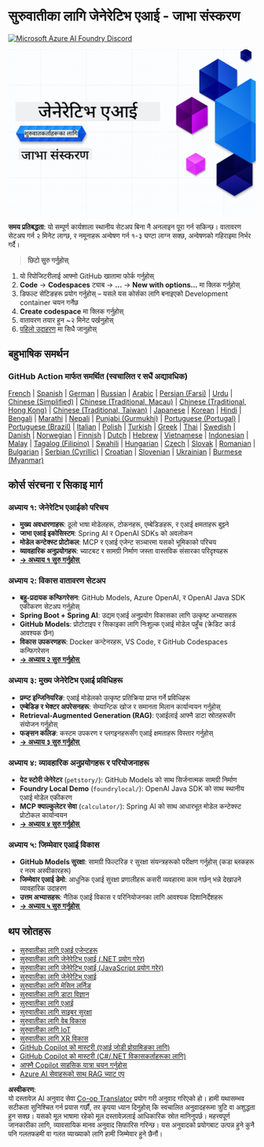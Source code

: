 <!--
CO_OP_TRANSLATOR_METADATA:
{
  "original_hash": "63b6426b88f6f56398ca3f1fbfc30889",
  "translation_date": "2025-07-29T08:48:21+00:00",
  "source_file": "README.md",
  "language_code": "ne"
}
-->
# सुरुवातीका लागि जेनेरेटिभ एआई - जाभा संस्करण
[![Microsoft Azure AI Foundry Discord](https://dcbadge.limes.pink/api/server/ByRwuEEgH4)](https://discord.com/invite/ByRwuEEgH4)

![सुरुवातीका लागि जेनेरेटिभ एआई - जाभा संस्करण](../../translated_images/beg-genai-series.8b48be9951cc574c25f8a3accba949bfd03c2f008e2c613283a1b47316fbee68.ne.png)

**समय प्रतिबद्धता**: यो सम्पूर्ण कार्यशाला स्थानीय सेटअप बिना नै अनलाइन पूरा गर्न सकिन्छ। वातावरण सेटअप गर्न २ मिनेट लाग्छ, र नमूनाहरू अन्वेषण गर्न १-३ घण्टा लाग्न सक्छ, अन्वेषणको गहिराइमा निर्भर गर्दै।

> **छिटो सुरु गर्नुहोस्**

1. यो रिपोजिटरीलाई आफ्नो GitHub खातामा फोर्क गर्नुहोस्  
2. **Code** → **Codespaces** ट्याब → **...** → **New with options...** मा क्लिक गर्नुहोस्  
3. डिफल्ट सेटिङहरू प्रयोग गर्नुहोस् – यसले यस कोर्सका लागि बनाइएको Development container चयन गर्नेछ  
4. **Create codespace** मा क्लिक गर्नुहोस्  
5. वातावरण तयार हुन ~२ मिनेट पर्खनुहोस्  
6. [पहिलो उदाहरण](./02-SetupDevEnvironment/README.md#step-2-create-a-github-personal-access-token) मा सिधै जानुहोस्  

## बहुभाषिक समर्थन

### GitHub Action मार्फत समर्थित (स्वचालित र सधैं अद्यावधिक)

[French](../fr/README.md) | [Spanish](../es/README.md) | [German](../de/README.md) | [Russian](../ru/README.md) | [Arabic](../ar/README.md) | [Persian (Farsi)](../fa/README.md) | [Urdu](../ur/README.md) | [Chinese (Simplified)](../zh/README.md) | [Chinese (Traditional, Macau)](../mo/README.md) | [Chinese (Traditional, Hong Kong)](../hk/README.md) | [Chinese (Traditional, Taiwan)](../tw/README.md) | [Japanese](../ja/README.md) | [Korean](../ko/README.md) | [Hindi](../hi/README.md) | [Bengali](../bn/README.md) | [Marathi](../mr/README.md) | [Nepali](./README.md) | [Punjabi (Gurmukhi)](../pa/README.md) | [Portuguese (Portugal)](../pt/README.md) | [Portuguese (Brazil)](../br/README.md) | [Italian](../it/README.md) | [Polish](../pl/README.md) | [Turkish](../tr/README.md) | [Greek](../el/README.md) | [Thai](../th/README.md) | [Swedish](../sv/README.md) | [Danish](../da/README.md) | [Norwegian](../no/README.md) | [Finnish](../fi/README.md) | [Dutch](../nl/README.md) | [Hebrew](../he/README.md) | [Vietnamese](../vi/README.md) | [Indonesian](../id/README.md) | [Malay](../ms/README.md) | [Tagalog (Filipino)](../tl/README.md) | [Swahili](../sw/README.md) | [Hungarian](../hu/README.md) | [Czech](../cs/README.md) | [Slovak](../sk/README.md) | [Romanian](../ro/README.md) | [Bulgarian](../bg/README.md) | [Serbian (Cyrillic)](../sr/README.md) | [Croatian](../hr/README.md) | [Slovenian](../sl/README.md) | [Ukrainian](../uk/README.md) | [Burmese (Myanmar)](../my/README.md)

## कोर्स संरचना र सिकाइ मार्ग

### **अध्याय १: जेनेरेटिभ एआईको परिचय**
- **मुख्य अवधारणाहरू**: ठूलो भाषा मोडेलहरू, टोकनहरू, एम्बेडिङहरू, र एआई क्षमताहरू बुझ्ने  
- **जाभा एआई इकोसिस्टम**: Spring AI र OpenAI SDKs को अवलोकन  
- **मोडेल कन्टेक्स्ट प्रोटोकल**: MCP र एआई एजेन्ट सञ्चारमा यसको भूमिकाको परिचय  
- **व्यावहारिक अनुप्रयोगहरू**: च्याटबट र सामग्री निर्माण जस्ता वास्तविक संसारका परिदृश्यहरू  
- **[→ अध्याय १ सुरु गर्नुहोस्](./01-IntroToGenAI/README.md)**  

### **अध्याय २: विकास वातावरण सेटअप**
- **बहु-प्रदायक कन्फिगरेसन**: GitHub Models, Azure OpenAI, र OpenAI Java SDK एकीकरण सेटअप गर्नुहोस्  
- **Spring Boot + Spring AI**: उद्यम एआई अनुप्रयोग विकासका लागि उत्कृष्ट अभ्यासहरू  
- **GitHub Models**: प्रोटोटाइप र सिकाइका लागि निःशुल्क एआई मोडेल पहुँच (क्रेडिट कार्ड आवश्यक छैन)  
- **विकास उपकरणहरू**: Docker कन्टेनरहरू, VS Code, र GitHub Codespaces कन्फिगरेसन  
- **[→ अध्याय २ सुरु गर्नुहोस्](./02-SetupDevEnvironment/README.md)**  

### **अध्याय ३: मुख्य जेनेरेटिभ एआई प्रविधिहरू**
- **प्रम्प्ट इन्जिनियरिङ**: एआई मोडेलको उत्कृष्ट प्रतिक्रिया प्राप्त गर्ने प्रविधिहरू  
- **एम्बेडिङ र भेक्टर अपरेसनहरू**: सेम्यान्टिक खोज र समानता मिलान कार्यान्वयन गर्नुहोस्  
- **Retrieval-Augmented Generation (RAG)**: एआईलाई आफ्नै डाटा स्रोतहरूसँग संयोजन गर्नुहोस्  
- **फङ्सन कलिङ**: कस्टम उपकरण र प्लगइनहरूसँग एआई क्षमताहरू विस्तार गर्नुहोस्  
- **[→ अध्याय ३ सुरु गर्नुहोस्](./03-CoreGenerativeAITechniques/README.md)**  

### **अध्याय ४: व्यावहारिक अनुप्रयोगहरू र परियोजनाहरू**
- **पेट स्टोरी जेनेरेटर** (`petstory/`): GitHub Models को साथ सिर्जनात्मक सामग्री निर्माण  
- **Foundry Local Demo** (`foundrylocal/`): OpenAI Java SDK को साथ स्थानीय एआई मोडेल एकीकरण  
- **MCP क्याल्कुलेटर सेवा** (`calculator/`): Spring AI को साथ आधारभूत मोडेल कन्टेक्स्ट प्रोटोकल कार्यान्वयन  
- **[→ अध्याय ४ सुरु गर्नुहोस्](./04-PracticalSamples/README.md)**  

### **अध्याय ५: जिम्मेवार एआई विकास**
- **GitHub Models सुरक्षा**: सामग्री फिल्टरिङ र सुरक्षा संयन्त्रहरूको परीक्षण गर्नुहोस् (कडा ब्लकहरू र नरम अस्वीकारहरू)  
- **जिम्मेवार एआई डेमो**: आधुनिक एआई सुरक्षा प्रणालीहरू कसरी व्यवहारमा काम गर्छन् भन्ने देखाउने व्यावहारिक उदाहरण  
- **उत्तम अभ्यासहरू**: नैतिक एआई विकास र परिनियोजनका लागि आवश्यक दिशानिर्देशहरू  
- **[→ अध्याय ५ सुरु गर्नुहोस्](./05-ResponsibleGenAI/README.md)**  

## थप स्रोतहरू

- [सुरुवातीका लागि एआई एजेन्टहरू](https://github.com/microsoft/ai-agents-for-beginners)  
- [सुरुवातीका लागि जेनेरेटिभ एआई (.NET प्रयोग गरेर)](https://github.com/microsoft/Generative-AI-for-beginners-dotnet)  
- [सुरुवातीका लागि जेनेरेटिभ एआई (JavaScript प्रयोग गरेर)](https://github.com/microsoft/generative-ai-with-javascript)  
- [सुरुवातीका लागि जेनेरेटिभ एआई](https://github.com/microsoft/generative-ai-for-beginners)  
- [सुरुवातीका लागि मेसिन लर्निङ](https://aka.ms/ml-beginners)  
- [सुरुवातीका लागि डाटा विज्ञान](https://aka.ms/datascience-beginners)  
- [सुरुवातीका लागि एआई](https://aka.ms/ai-beginners)  
- [सुरुवातीका लागि साइबर सुरक्षा](https://github.com/microsoft/Security-101)  
- [सुरुवातीका लागि वेब विकास](https://aka.ms/webdev-beginners)  
- [सुरुवातीका लागि IoT](https://aka.ms/iot-beginners)  
- [सुरुवातीका लागि XR विकास](https://github.com/microsoft/xr-development-for-beginners)  
- [GitHub Copilot को मास्टरी (एआई जोडी प्रोग्रामिङका लागि)](https://aka.ms/GitHubCopilotAI)  
- [GitHub Copilot को मास्टरी (C#/.NET विकासकर्ताहरूका लागि)](https://github.com/microsoft/mastering-github-copilot-for-dotnet-csharp-developers)  
- [आफ्नै Copilot साहसिक यात्रा चयन गर्नुहोस्](https://github.com/microsoft/CopilotAdventures)  
- [Azure AI सेवाहरूको साथ RAG च्याट एप](https://github.com/Azure-Samples/azure-search-openai-demo-java)  

**अस्वीकरण**:  
यो दस्तावेज़ AI अनुवाद सेवा [Co-op Translator](https://github.com/Azure/co-op-translator) प्रयोग गरी अनुवाद गरिएको हो। हामी यथासम्भव सटीकता सुनिश्चित गर्न प्रयास गर्छौं, तर कृपया ध्यान दिनुहोस् कि स्वचालित अनुवादहरूमा त्रुटि वा अशुद्धता हुन सक्छ। यसको मूल भाषामा रहेको मूल दस्तावेज़लाई आधिकारिक स्रोत मानिनुपर्छ। महत्त्वपूर्ण जानकारीका लागि, व्यावसायिक मानव अनुवाद सिफारिस गरिन्छ। यस अनुवादको प्रयोगबाट उत्पन्न हुने कुनै पनि गलतफहमी वा गलत व्याख्याको लागि हामी जिम्मेवार हुने छैनौं।